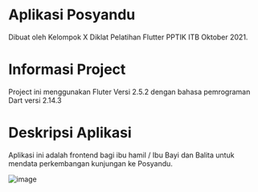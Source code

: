 # Aplikasi Posyandu

Dibuat oleh Kelompok X Diklat Pelatihan Flutter PPTIK ITB Oktober 2021.

# Informasi Project

Project ini menggunakan Fluter Versi 2.5.2 dengan bahasa pemrograman Dart versi 2.14.3

# Deskripsi Aplikasi

Aplikasi ini adalah frontend bagi ibu hamil / Ibu Bayi dan Balita untuk mendata perkembangan kunjungan ke Posyandu. 

![image](https://drive.google.com/uc?export=view&id=1gHci6HolXlKYNTvDep3_bcBmKjXn8Lvm
)
